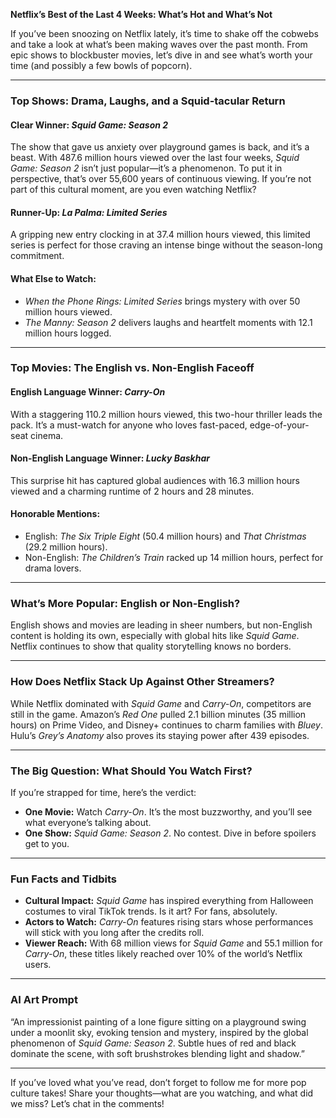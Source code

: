 **Netflix’s Best of the Last 4 Weeks: What’s Hot and What’s Not**

If you’ve been snoozing on Netflix lately, it’s time to shake off the cobwebs and take a look at what’s been making waves over the past month. From epic shows to blockbuster movies, let’s dive in and see what’s worth your time (and possibly a few bowls of popcorn).

---

### **Top Shows: Drama, Laughs, and a Squid-tacular Return**

#### **Clear Winner:** *Squid Game: Season 2*
The show that gave us anxiety over playground games is back, and it’s a beast. With 487.6 million hours viewed over the last four weeks, *Squid Game: Season 2* isn’t just popular—it’s a phenomenon. To put it in perspective, that’s over 55,600 years of continuous viewing. If you’re not part of this cultural moment, are you even watching Netflix?

#### **Runner-Up:** *La Palma: Limited Series*
A gripping new entry clocking in at 37.4 million hours viewed, this limited series is perfect for those craving an intense binge without the season-long commitment.

#### **What Else to Watch:**
- *When the Phone Rings: Limited Series* brings mystery with over 50 million hours viewed.
- *The Manny: Season 2* delivers laughs and heartfelt moments with 12.1 million hours logged.

---

### **Top Movies: The English vs. Non-English Faceoff**

#### **English Language Winner:** *Carry-On*
With a staggering 110.2 million hours viewed, this two-hour thriller leads the pack. It’s a must-watch for anyone who loves fast-paced, edge-of-your-seat cinema.

#### **Non-English Language Winner:** *Lucky Baskhar*
This surprise hit has captured global audiences with 16.3 million hours viewed and a charming runtime of 2 hours and 28 minutes.

#### **Honorable Mentions:**
- English: *The Six Triple Eight* (50.4 million hours) and *That Christmas* (29.2 million hours).
- Non-English: *The Children’s Train* racked up 14 million hours, perfect for drama lovers.

---

### **What’s More Popular: English or Non-English?**
English shows and movies are leading in sheer numbers, but non-English content is holding its own, especially with global hits like *Squid Game*. Netflix continues to show that quality storytelling knows no borders.

---

### **How Does Netflix Stack Up Against Other Streamers?**
While Netflix dominated with *Squid Game* and *Carry-On*, competitors are still in the game. Amazon’s *Red One* pulled 2.1 billion minutes (35 million hours) on Prime Video, and Disney+ continues to charm families with *Bluey*. Hulu’s *Grey’s Anatomy* also proves its staying power after 439 episodes.

---

### **The Big Question: What Should You Watch First?**
If you’re strapped for time, here’s the verdict:
- **One Movie:** Watch *Carry-On*. It’s the most buzzworthy, and you’ll see what everyone’s talking about.
- **One Show:** *Squid Game: Season 2*. No contest. Dive in before spoilers get to you.

---

### **Fun Facts and Tidbits**
- **Cultural Impact:** *Squid Game* has inspired everything from Halloween costumes to viral TikTok trends. Is it art? For fans, absolutely.
- **Actors to Watch:** *Carry-On* features rising stars whose performances will stick with you long after the credits roll.
- **Viewer Reach:** With 68 million views for *Squid Game* and 55.1 million for *Carry-On*, these titles likely reached over 10% of the world’s Netflix users.

---

### **AI Art Prompt**
“An impressionist painting of a lone figure sitting on a playground swing under a moonlit sky, evoking tension and mystery, inspired by the global phenomenon of *Squid Game: Season 2*. Subtle hues of red and black dominate the scene, with soft brushstrokes blending light and shadow.”

---

If you’ve loved what you’ve read, don’t forget to follow me for more pop culture takes! Share your thoughts—what are you watching, and what did we miss? Let’s chat in the comments!

